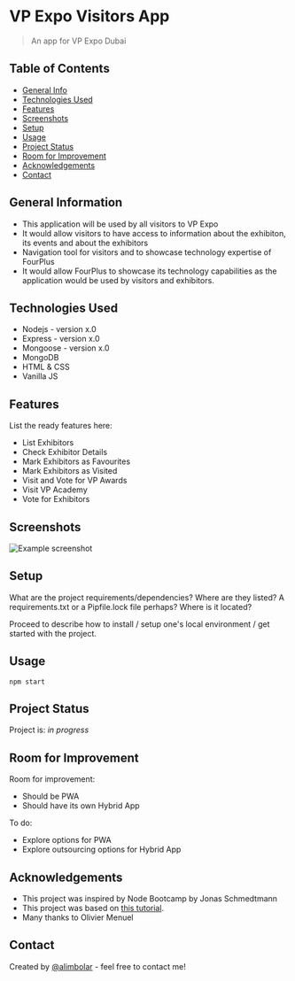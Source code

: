 # VP Expo Visitors App

> An app for VP Expo Dubai
>
> <!-- If you have the project hosted somewhere, include the link here. -->

## Table of Contents

- [General Info](#general-information)
- [Technologies Used](#technologies-used)
- [Features](#features)
- [Screenshots](#screenshots)
- [Setup](#setup)
- [Usage](#usage)
- [Project Status](#project-status)
- [Room for Improvement](#room-for-improvement)
- [Acknowledgements](#acknowledgements)
- [Contact](#contact)

## General Information

- This application will be used by all visitors to VP Expo
- It would allow visitors to have access to information about the exhibiton, its events and about the exhibitors
- Navigation tool for visitors and to showcase technology expertise of FourPlus
- It would allow FourPlus to showcase its technology capabilities as the application would be used by visitors and exhibitors.

## Technologies Used

- Nodejs - version x.0
- Express - version x.0
- Mongoose - version x.0
- MongoDB
- HTML & CSS
- Vanilla JS

## Features

List the ready features here:

- List Exhibitors
- Check Exhibitor Details
- Mark Exhibitors as Favourites
- Mark Exhibitors as Visited
- Visit and Vote for VP Awards
- Visit VP Academy
- Vote for Exhibitors

## Screenshots

![Example screenshot](./img/screenshot.png)

## Setup

What are the project requirements/dependencies? Where are they listed? A
requirements.txt or a Pipfile.lock file perhaps? Where is it located?

Proceed to describe how to install / setup one's local environment / get started
with the project.

## Usage

`npm start`

## Project Status

Project is: _in progress_

## Room for Improvement

Room for improvement:

- Should be PWA
- Should have its own Hybrid App

To do:

- Explore options for PWA
- Explore outsourcing options for Hybrid App

## Acknowledgements

- This project was inspired by Node Bootcamp by Jonas Schmedtmann
- This project was based on [this tutorial](https://github.com/jonasschmedtmann/complete-node-bootcamp).
- Many thanks to Olivier Menuel

## Contact

Created by [@alimbolar](https://alimbolar.com) - feel free to contact me!
